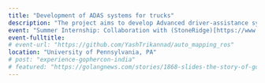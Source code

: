 ```yaml
---
title: "Development of ADAS systems for trucks"
description: "The project aims to develop Advanced driver-assistance systems for trucks using the MirrorEye by StoneRidge. The project is on-going and details are not open to public yet."
event: "Summer Internship: Collaboration with (StoneRidge)[https://www.stoneridge.com/]"
event-fulltitle:
# event-url: "https://github.com/YashTrikannad/auto_mapping_ros"
location: "University of Pennsylvania, PA"
# post: "experience-gophercon-india"
# featured: "https://golangnews.com/stories/1868-slides-the-story-of-gopath-by-nikhita-raghunath"
---
```

